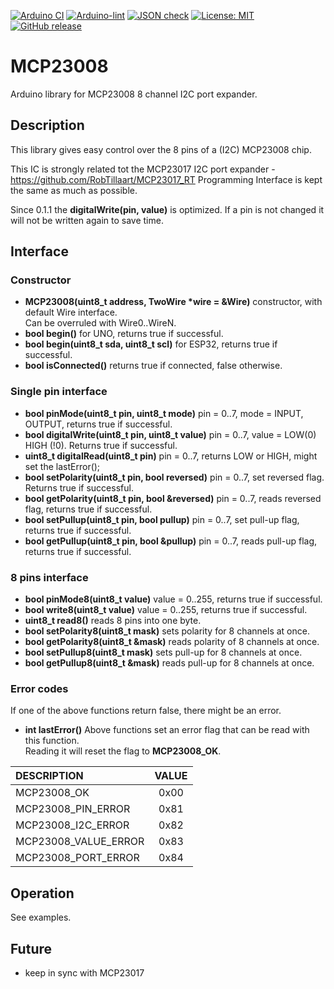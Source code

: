 
[![Arduino CI](https://github.com/RobTillaart/MCP23008/workflows/Arduino%20CI/badge.svg)](https://github.com/marketplace/actions/arduino_ci)
[![Arduino-lint](https://github.com/RobTillaart/MCP23008/actions/workflows/arduino-lint.yml/badge.svg)](https://github.com/RobTillaart/MCP23008/actions/workflows/arduino-lint.yml)
[![JSON check](https://github.com/RobTillaart/MCP23008/actions/workflows/jsoncheck.yml/badge.svg)](https://github.com/RobTillaart/MCP23008/actions/workflows/jsoncheck.yml)
[![License: MIT](https://img.shields.io/badge/license-MIT-green.svg)](https://github.com/RobTillaart/MCP23008/blob/master/LICENSE)
[![GitHub release](https://img.shields.io/github/release/RobTillaart/MCP23008.svg?maxAge=3600)](https://github.com/RobTillaart/MCP23008/releases)


# MCP23008

Arduino library for MCP23008 8 channel I2C port expander.


## Description

This library gives easy control over the 8 pins of a (I2C) MCP23008 chip.

This IC is strongly related tot the MCP23017 I2C port expander - https://github.com/RobTillaart/MCP23017_RT
Programming Interface is kept the same as much as possible.

Since 0.1.1 the **digitalWrite(pin, value)** is optimized. 
If a pin is not changed it will not be written again to save time.


## Interface

### Constructor

- **MCP23008(uint8_t address, TwoWire \*wire = &Wire)** constructor, with default Wire interface.  
Can be overruled with Wire0..WireN.
- **bool begin()** for UNO, returns true if successful.
- **bool begin(uint8_t sda, uint8_t scl)** for ESP32, returns true if successful.
- **bool isConnected()** returns true if connected, false otherwise.


### Single pin interface

- **bool pinMode(uint8_t pin, uint8_t mode)** pin = 0..7, mode = INPUT, OUTPUT, returns true if successful.
- **bool digitalWrite(uint8_t pin, uint8_t value)** pin = 0..7, value = LOW(0) HIGH (!0). Returns true if successful.
- **uint8_t digitalRead(uint8_t pin)** pin = 0..7, returns LOW or HIGH, might set the lastError();
- **bool setPolarity(uint8_t pin, bool reversed)** pin = 0..7, set reversed flag. Returns true if successful.
- **bool getPolarity(uint8_t pin, bool &reversed)** pin = 0..7, reads reversed flag, returns true if successful.
- **bool setPullup(uint8_t pin, bool pullup)** pin = 0..7, set pull-up flag, returns true if successful.
- **bool getPullup(uint8_t pin, bool &pullup)** pin = 0..7, reads pull-up flag, returns true if successful.


### 8 pins interface

- **bool pinMode8(uint8_t value)** value = 0..255, returns true if successful.
- **bool write8(uint8_t value)** value = 0..255, returns true if successful.
- **uint8_t read8()** reads 8 pins into one byte.
- **bool setPolarity8(uint8_t mask)** sets polarity for 8 channels at once.
- **bool getPolarity8(uint8_t &mask)** reads polarity of 8 channels at once.
- **bool setPullup8(uint8_t mask)** sets pull-up for 8 channels at once.
- **bool getPullup8(uint8_t &mask)** reads pull-up for 8 channels at once.


### Error codes

If one of the above functions return false, there might be an error.

- **int lastError()** Above functions set an error flag that can be read with this function.  
Reading it will reset the flag to **MCP23008_OK**.

| DESCRIPTION           | VALUE |
|:----------------------|:-----:|
| MCP23008_OK           |  0x00 |
| MCP23008_PIN_ERROR    |  0x81 |
| MCP23008_I2C_ERROR    |  0x82 |
| MCP23008_VALUE_ERROR  |  0x83 |
| MCP23008_PORT_ERROR   |  0x84 |


## Operation

See examples.


## Future

- keep in sync with MCP23017

